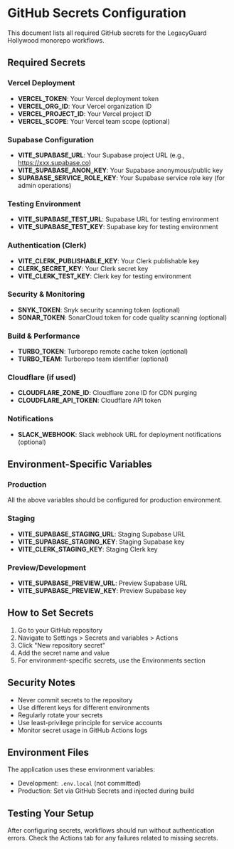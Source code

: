 # GitHub Secrets Configuration

This document lists all required GitHub secrets for the LegacyGuard Hollywood monorepo workflows.

## Required Secrets

### Vercel Deployment
- **VERCEL_TOKEN**: Your Vercel deployment token
- **VERCEL_ORG_ID**: Your Vercel organization ID
- **VERCEL_PROJECT_ID**: Your Vercel project ID
- **VERCEL_SCOPE**: Your Vercel team scope (optional)

### Supabase Configuration
- **VITE_SUPABASE_URL**: Your Supabase project URL (e.g., https://xxx.supabase.co)
- **VITE_SUPABASE_ANON_KEY**: Your Supabase anonymous/public key
- **SUPABASE_SERVICE_ROLE_KEY**: Your Supabase service role key (for admin operations)

### Testing Environment
- **VITE_SUPABASE_TEST_URL**: Supabase URL for testing environment
- **VITE_SUPABASE_TEST_KEY**: Supabase key for testing environment

### Authentication (Clerk)
- **VITE_CLERK_PUBLISHABLE_KEY**: Your Clerk publishable key
- **CLERK_SECRET_KEY**: Your Clerk secret key
- **VITE_CLERK_TEST_KEY**: Clerk key for testing environment

### Security & Monitoring
- **SNYK_TOKEN**: Snyk security scanning token (optional)
- **SONAR_TOKEN**: SonarCloud token for code quality scanning (optional)

### Build & Performance
- **TURBO_TOKEN**: Turborepo remote cache token (optional)
- **TURBO_TEAM**: Turborepo team identifier (optional)

### Cloudflare (if used)
- **CLOUDFLARE_ZONE_ID**: Cloudflare zone ID for CDN purging
- **CLOUDFLARE_API_TOKEN**: Cloudflare API token

### Notifications
- **SLACK_WEBHOOK**: Slack webhook URL for deployment notifications (optional)

## Environment-Specific Variables

### Production
All the above variables should be configured for production environment.

### Staging
- **VITE_SUPABASE_STAGING_URL**: Staging Supabase URL
- **VITE_SUPABASE_STAGING_KEY**: Staging Supabase key
- **VITE_CLERK_STAGING_KEY**: Staging Clerk key

### Preview/Development
- **VITE_SUPABASE_PREVIEW_URL**: Preview Supabase URL
- **VITE_SUPABASE_PREVIEW_KEY**: Preview Supabase key

## How to Set Secrets

1. Go to your GitHub repository
2. Navigate to Settings > Secrets and variables > Actions
3. Click "New repository secret"
4. Add the secret name and value
5. For environment-specific secrets, use the Environments section

## Security Notes

- Never commit secrets to the repository
- Use different keys for different environments
- Regularly rotate your secrets
- Use least-privilege principle for service accounts
- Monitor secret usage in GitHub Actions logs

## Environment Files

The application uses these environment variables:
- Development: `.env.local` (not committed)
- Production: Set via GitHub Secrets and injected during build

## Testing Your Setup

After configuring secrets, workflows should run without authentication errors. Check the Actions tab for any failures related to missing secrets.
